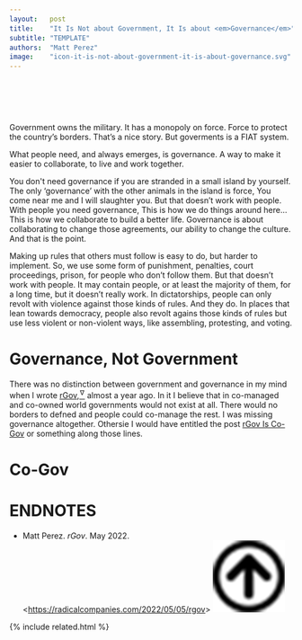 ```yaml
---
layout:   post
title:    "It Is Not about Government, It Is about <em>Governance</em>"
subtitle: "TEMPLATE"
authors:  "Matt Perez"
image:    "icon-it-is-not-about-government-it-is-about-governance.svg"
---
```


<div style="display:none;">
 <p>Government owns the military. It has a monopoly on force. Force to protect the country&rsquo;s borders. That&rsquo;s a nice story, but what people need is governance.</p>
</div>

<h1>&nbsp;</h1>
 <p>Government owns the military. It has a monopoly on force. Force to protect the country&rsquo;s borders. That&rsquo;s a nice story. But goverments is a <span class="_paradigm">FIAT</span> system.</p>
 <p>What people need, and always emerges, is governance. A way to make it easier to collaborate, to live and work together.</p>
 <p>You don't need governance if you are stranded in a small island by yourself. The only &lsquo;governance&rsquo; with the other animals in the island is force, <span class="_quotespan">You come near me and I will slaughter you.</span> But that doesn&rsquo;t work with people. With people you need governance, <span class="_quotespan">This is how we do things around here&hellip; This is how we collaborate to build a better life.</span> Governance is about collaborating to change those agreements, our ability to change the culture. And that is the point.</p>
 <p>Making up rules that others must follow is easy to do, but harder to implement. So, we use some form of punishment, penalties, court proceedings, prison, for people who don&rsquo;t follow them. But that doesn&rsquo;t work with people. It may contain people, or at least the majority of them, for a long time, but it doesn&rsquo;t really work. In dictatorships, people can only revolt with violence against those kinds of rules. And they do. In places that lean towards democracy, people also revolt agains those kinds of rules but use less violent or non-violent ways, like assembling, protesting, and voting.</p>

<h1>Governance, Not Government</h1>
 <p>There was no distinction between government and governance in my mind when I wrote <a href="https://radicalcompanies.com/2022/05/05/rgov">rGov</a>,<a href="#en01"><sup id="bm01">&hairsp;&nabla;&hairsp;</sup></a> almost a year ago. In it I believe that in co-managed and co-owned world governments would not exist at all. There would no borders to defned and people could co-manage the rest. I was missing governance altogether. Othersie I would have entitled the post <a href="https://radicalcompanies.com/2022/05/05/rgov">rGov Is Co-Gov</a> or something along those lines.</p>

<h1>Co-Gov</h1>
 <p></p>

<h1 class="_section">ENDNOTES</h1>
 <ul>
  <li id="en01">
   <p class="_list-item">
    Matt Perez.
    <em>rGov</em>.
    May 2022.
    &lt;<a href="https://radicalcompanies.com/2022/05/05/rgov" target="_blank">https://radicalcompanies.com/2022/05/05/rgov</a>&gt;
    <a class="_uparrow" href="#bm01"><img src="/assets/img/arrow-up-icon.png"></a>
   </p>
  </li>
 </ul>

{% include related.html %}